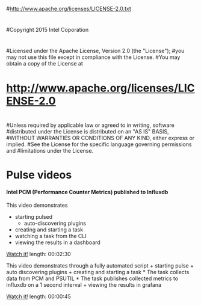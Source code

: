 #http://www.apache.org/licenses/LICENSE-2.0.txt
#
#
#Copyright 2015 Intel Coporation
#
#Licensed under the Apache License, Version 2.0 (the "License");
#you may not use this file except in compliance with the License.
#You may obtain a copy of the License at
#
#    http://www.apache.org/licenses/LICENSE-2.0
#
#Unless required by applicable law or agreed to in writing, software
#distributed under the License is distributed on an "AS IS" BASIS,
#WITHOUT WARRANTIES OR CONDITIONS OF ANY KIND, either express or implied.
#See the License for the specific language governing permissions and
#limitations under the License.

# Pulse videos 

#### Intel PCM (Performance Counter Metrics) published to Influxdb

This video demonstrates
- starting pulsed 
  - auto-discovering plugins
- creating and starting a task   
- watching a task from the CLI
- viewing the results in a dashboard

[Watch it!](https://objectstorage-us-nw-in.icloud.intel.com/v1/AUTH_365110c0a02242919e50ffb4dc241543/pulse/pcm-watch.mp4)
length: 00:02:30

This video demonstrates through a fully automated script
    + starting pulse
    + auto discovering plugins
    + creating and starting a task
        * The task collects data from PCM and PSUTIL
        * The task publishes collected metrics to influxdb on a 1 second interval
    + viewing the results in grafana

[Watch it!](https://objectstorage-us-nw-in.icloud.intel.com/v1/AUTH_365110c0a02242919e50ffb4dc241543/pulse/pulse-pcm-grafana-influxdb.mp4)
length: 00:00:45 
